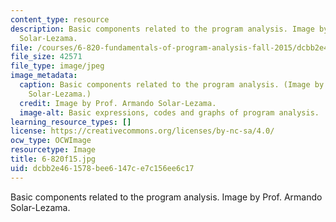 ```yaml
---
content_type: resource
description: Basic components related to the program analysis. Image by Prof. Armando
  Solar-Lezama.
file: /courses/6-820-fundamentals-of-program-analysis-fall-2015/dcbb2e461578bee6147ce7c156ee6c17_6-820f15.jpg
file_size: 42571
file_type: image/jpeg
image_metadata:
  caption: Basic components related to the program analysis. (Image by Prof. Armando
    Solar-Lezama.)
  credit: Image by Prof. Armando Solar-Lezama.
  image-alt: Basic expressions, codes and graphs of program analysis.
learning_resource_types: []
license: https://creativecommons.org/licenses/by-nc-sa/4.0/
ocw_type: OCWImage
resourcetype: Image
title: 6-820f15.jpg
uid: dcbb2e46-1578-bee6-147c-e7c156ee6c17
---
```

Basic components related to the program analysis. Image by Prof. Armando Solar-Lezama.